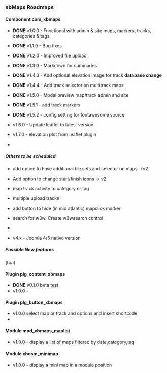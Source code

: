 ### xbMaps Roadmaps

#### Component com_xbmaps

- **DONE** v1.0.0 - Functional with admin & site maps, markers, tracks, categories & tags
- **DONE** v1.1.0 - Bug fixes
- **DONE** v1.2.0 - Improved file upload, 
- **DONE** v1.3.0 - Markdown for summaries
- **DONE** v1.4.3 -  Add optional elevation image for track  **database change**
- **DONE** v1.4.4 - Add track selector on multitrack maps
- **DONE** v1.5.0 -  Modal preview map/track admin and site 
- **DONE** v1.5.1 - add track markers
- **DONE** v1.5.2 - config setting for fontawesome source
- v1.6.0 -  Update leaflet to latest version
- v1.7.0 - elevation plot from leaflet plugin

- 

##### Others to be scheduled

- add option to have additional tile sets and selector on maps ->v2

- Add option to change start/finish icons  -> v2

- map track activity to category or tag

- multiple upload tracks

- add button to hide (in mid atlantic) mapclick marker

- search for w3w.  Create  w3wsearch control

- 

  

  

- v4.x - Joomla 4/5 native version




##### Possible New features

(tba)



#### Plugin plg_content_xbmaps

- **DONE** v0.1.0 beta test
- v1.0.0 - 



#### Plugin plg_button_xbmaps

- v1.0.0 select map or track and options and insert shortcode
- 

#### Module mod_xbmaps_maplist

- v1.0.0 - display a list of maps filtered by date,category,tag



#### Module xbosm_minimap

- v1.0.0 - display a mini map in a module position